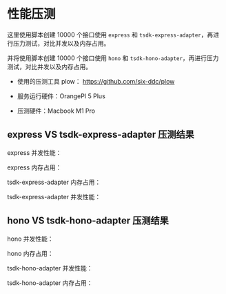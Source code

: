 # 性能压测

这里使用脚本创建 10000 个接口使用 `express` 和 `tsdk-express-adapter`，再进行压力测试，对比并发以及内存占用。

并将使用脚本创建 10000 个接口使用 `hono` 和 `tsdk-hono-adapter`，再进行压力测试，对比并发以及内存占用。

- 使用的压测工具 plow：
  https://github.com/six-ddc/plow

- 服务运行硬件：OrangePI 5 Plus
- 压测硬件：Macbook M1 Pro

## express VS tsdk-express-adapter 压测结果

express 并发性能：

express 内存占用：

tsdk-express-adapter 内存占用：

tsdk-express-adapter 并发性能：

## hono VS tsdk-hono-adapter 压测结果

hono 并发性能：

hono 内存占用：

tsdk-hono-adapter 并发性能：

tsdk-hono-adapter 内存占用：
